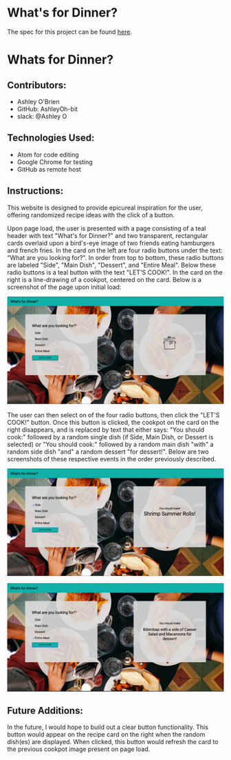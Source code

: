 # What's for Dinner?

The spec for this project can be found [here](https://frontend.turing.io/projects/module-1/dinner.html).

# Whats for Dinner?

## Contributors:

* Ashley O'Brien
* GitHub: AshleyOh-bit
* slack: @Ashley O

## Technologies Used:

* Atom for code editing
* Google Chrome for testing
* GitHub as remote host

## Instructions:

This website is designed to provide epicureal inspiration for the user, offering randomized recipe ideas with the click of a button.

Upon page load, the user is presented with a page consisting of a teal header with text "What's for Dinner?" and two transparent, rectangular cards overlaid upon a bird's-eye image of two friends eating hamburgers and french fries. In the card on the left are four radio buttons under the text: "What are you looking for?". In order from top to bottom, these radio buttons are labeled "Side", "Main Dish", "Dessert", and "Entire Meal". Below these radio buttons is a teal button with the text "LET'S COOK!". In the card on the right is a line-drawing of a cookpot, centered on the card. Below is a screenshot of the page upon initial load:

![What's for Dinner? Page load](./WFD-screenShots/WFD_PageLoad.png)

The user can then select on of the four radio buttons, then click the "LET'S COOK!" button. Once this button is clicked, the cookpot on the card on the right disappears, and is replaced by text that either says: "You should cook:" followed by a random single dish (if Side, Main Dish, or Dessert is selected) or "You should cook:" followed by a random main dish "with" a random side dish "and" a random dessert "for dessert!". Below are two screenshots of these respective events in the order previously described.

![What's for Dinner? Random Side View](./WFD-screenShots/WFD_Side.png)

![What's for Dinner? Random Entire Meal View](./WFD-screenShots/WFD_FullMeal.png)

## Future Additions:
In the future, I would hope to build out a clear button functionality. This button would appear on the recipe card on the right when the random dish(es) are displayed. When clicked, this button would refresh the card to the previous cookpot image present on page load.
